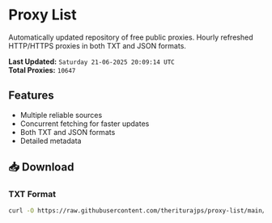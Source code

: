 # Proxy List

Automatically updated repository of free public proxies. Hourly refreshed HTTP/HTTPS proxies in both TXT and JSON formats.

**Last Updated:** `Saturday 21-06-2025 20:09:14 UTC`  
**Total Proxies:** `10647`

## Features
- Multiple reliable sources
- Concurrent fetching for faster updates
- Both TXT and JSON formats
- Detailed metadata

## 📥 Download

### TXT Format
```bash
curl -O https://raw.githubusercontent.com/theriturajps/proxy-list/main/proxies.txt